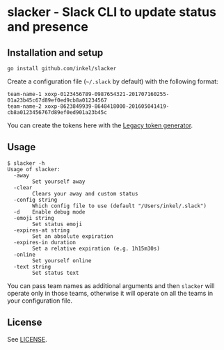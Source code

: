 # slacker - Slack CLI to update status and presence

## Installation and setup

```
go install github.com/inkel/slacker
```

Create a configuration file (`~/.slack` by default) with the following format:

```
team-name-1 xoxp-0123456789-0987654321-201707160255-01a23b45c67d89ef0ed9cb8a01234567
team-name-2 xoxp-8623849939-8648418000-201605041419-cb8a0123456767d89ef0ed901a23b45c
```

You can create the tokens here with the [Legacy token generator](https://api.slack.com/custom-integrations/legacy-tokens).

## Usage
```
$ slacker -h
Usage of slacker:
  -away
    	Set yourself away
  -clear
    	Clears your away and custom status
  -config string
    	Which config file to use (default "/Users/inkel/.slack")
  -d	Enable debug mode
  -emoji string
    	Set status emoji
  -expires-at string
    	Set an absolute expiration
  -expires-in duration
    	Set a relative expiration (e.g. 1h15m30s)
  -online
    	Set yourself online
  -text string
    	Set status text
```

You can pass team names as additional arguments and then `slacker` will operate only in those teams, otherwise it will operate on all the teams in your configuration file.

## License

See [LICENSE](LICENSE).
